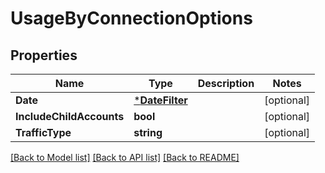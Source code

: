 # UsageByConnectionOptions

## Properties
Name | Type | Description | Notes
------------ | ------------- | ------------- | -------------
**Date** | [***DateFilter**](DateFilter.md) |  | [optional] 
**IncludeChildAccounts** | **bool** |  | [optional] 
**TrafficType** | **string** |  | [optional] 

[[Back to Model list]](../README.md#documentation-for-models) [[Back to API list]](../README.md#documentation-for-api-endpoints) [[Back to README]](../README.md)


